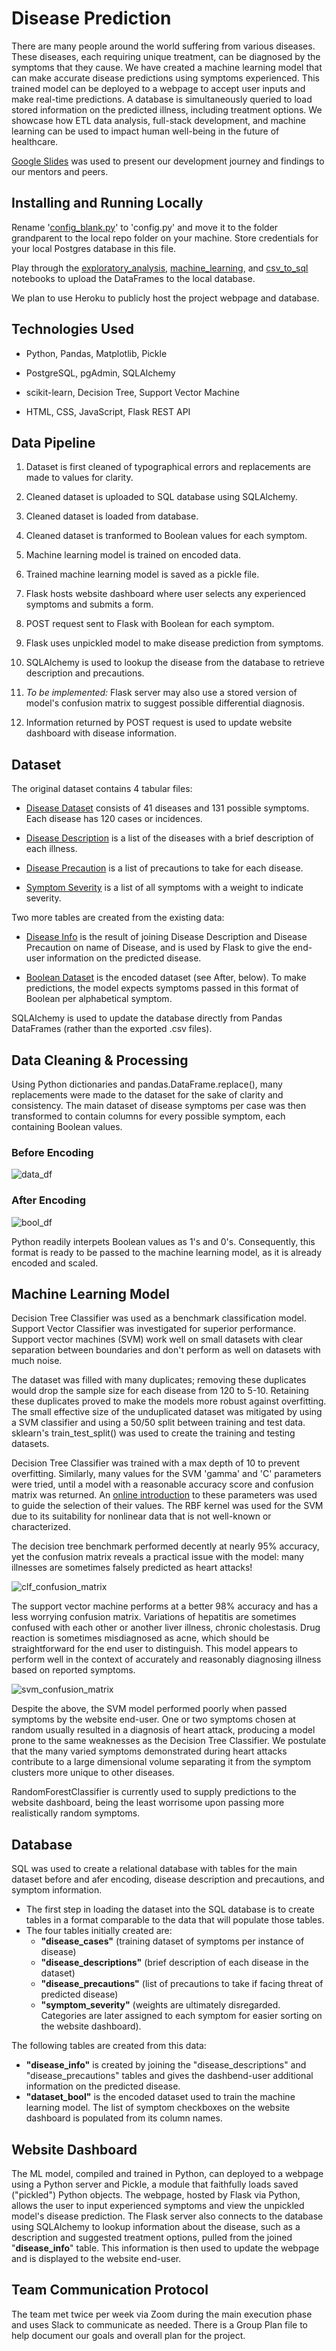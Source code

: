 # Disease Prediction

There are many people around the world suffering from various diseases. These diseases, each requiring unique treatment, can be diagnosed by the symptoms that they cause. We have created a machine learning model that can make accurate disease predictions using symptoms experienced. This trained model can be deployed to a webpage to accept user inputs and make real-time predictions. A database is simultaneously queried to load stored information on the predicted illness, including treatment options. We showcase how ETL data analysis, full-stack development, and machine learning can be used to impact human well-being in the future of healthcare.

[Google Slides](https://docs.google.com/presentation/d/17sEjf6EPZSJ9EY5Vl9RA3tWl3OAGQc6XCYFe-FfR_w0/edit?usp=sharing) was used to present our development journey and findings to our mentors and peers.

## Installing and Running Locally

Rename '[config_blank.py](config_blank.py)' to 'config.py' and move it to the folder grandparent to the local repo folder on your machine. Store credentials for your local Postgres database in this file.

Play through the [exploratory_analysis](exploratory.ipynb), [machine_learning](machine_learning.ipynb), and [csv_to_sql](csv_to_sql.ipynb) notebooks to upload the DataFrames to the local database.

We plan to use Heroku to publicly host the project webpage and database.

## Technologies Used

* Python, Pandas, Matplotlib, Pickle

* PostgreSQL, pgAdmin, SQLAlchemy

* scikit-learn, Decision Tree, Support Vector Machine

* HTML, CSS, JavaScript, Flask REST API

<!-- * Publicly hosted using Heroku Dynos and Heroku Postgres -->

## Data Pipeline

<!-- This section should stay written in the present tense. -->

1. Dataset is first cleaned of typographical errors and replacements are made to values for clarity.

2. Cleaned dataset is uploaded to SQL database using SQLAlchemy.

3. Cleaned dataset is loaded from database.

4. Cleaned dataset is tranformed to Boolean values for each symptom.

5. Machine learning model is trained on encoded data.

6. Trained machine learning model is saved as a pickle file.

7. Flask hosts website dashboard where user selects any experienced symptoms and submits a form.

8. POST request sent to Flask with Boolean for each symptom.

<!-- In this context, the absence of a parameter is equivalent to it being False -->

9. Flask uses unpickled model to make disease prediction from symptoms.

10. SQLAlchemy is used to lookup the disease from the database to retrieve description and precautions.

11. _To be implemented:_ Flask server may also use a stored version of model's confusion matrix to suggest possible differential diagnosis.

12. Information returned by POST request is used to update website dashboard with disease information.

## Dataset

The original dataset contains 4 tabular files:

* [Disease Dataset](./Data/Cleaned/dataset_clean.csv) consists of 41 diseases and 131 possible symptoms. Each disease has 120 cases or incidences.

* [Disease Description](./Data/Cleaned/disease_description_clean.csv) is a list of the diseases with a brief description of each illness.

* [Disease Precaution](./Data/Cleaned/disease_precaution_clean.csv) is a list of precautions to take for each disease.

* [Symptom Severity](./Data/Cleaned/symptom_severity_clean.csv) is a list of all symptoms with a weight to indicate severity.

Two more tables are created from the existing data:

* [Disease Info](./Data/Cleaned/disease_info.csv) is the result of joining Disease Description and Disease Precaution on name of Disease, and is used by Flask to give the end-user information on the predicted disease.

* [Boolean Dataset](./Data/Cleaned/dataset_bool.csv) is the encoded dataset (see After, below). To make predictions, the model expects symptoms passed in this format of Boolean per alphabetical symptom.

SQLAlchemy is used to update the database directly from Pandas DataFrames (rather than the exported .csv files).

## Data Cleaning & Processing

Using Python dictionaries and pandas.DataFrame.replace(), many replacements were made to the dataset for the sake of clarity and consistency. The main dataset of disease symptoms per case was then transformed to contain columns for every possible symptom, each containing Boolean values.

### **Before Encoding**
![data_df](./Images/data_df.png)

### **After Encoding**
![bool_df](./Images/bool_df.png)

Python readily interpets Boolean values as 1's and 0's. Consequently, this format is ready to be passed to the machine learning model, as it is already encoded and scaled.

## Machine Learning Model

Decision Tree Classifier was used as a benchmark classification model. Support Vector Classifier was investigated for superior performance. Support vector machines (SVM) work well on small datasets with clear separation between boundaries and don't perform as well on datasets with much noise.

The dataset was filled with many duplicates; removing these duplicates would drop the sample size for each disease from 120 to 5-10. Retaining these duplicates proved to make the models more robust against overfitting. The small effective size of the unduplicated dataset was mitigated by using a SVM classifier and using a 50/50 split between training and test data. sklearn's train_test_split() was used to create the training and testing datasets.

Decision Tree Classifier was trained with a max depth of 10 to prevent overfitting. Similarly, many values for the SVM 'gamma' and 'C' parameters were tried, until a model with a reasonable accuracy score and confusion matrix was returned. An [online introduction](https://vitalflux.com/svm-rbf-kernel-parameters-code-sample/) to these parameters was used to guide the selection of their values. The RBF kernel was used for the SVM due to its suitability for nonlinear data that is not well-known or characterized.

The decision tree benchmark performed decently at nearly 95% accuracy, yet the confusion matrix reveals a practical issue with the model: many illnesses are sometimes falsely predicted as heart attacks!

![clf_confusion_matrix](/Images/clf_confusion_matrix.png)

The support vector machine performs at a better 98% accuracy and has a less worrying confusion matrix. Variations of hepatitis are sometimes confused with each other or another liver illness, chronic cholestasis. Drug reaction is sometimes misdiagnosed as acne, which should be straightforward for the end user to distinguish. This model appears to perform well in the context of accurately and reasonably diagnosing illness based on reported symptoms.

![svm_confusion_matrix](/Images/svm_confusion_matrix.png)

Despite the above, the SVM model performed poorly when passed symptoms by the website end-user. One or two symptoms chosen at random usually resulted in a diagnosis of heart attack, producing a model prone to the same weaknesses as the Decision Tree Classifier. We postulate that the many varied symptoms demonstrated during heart attacks contribute to a large dimensional volume separating it from the symptom clusters more unique to other diseases.

RandomForestClassifier is currently used to supply predictions to the website dashboard, being the least worrisome upon passing more realistically random symptoms.

## Database

SQL was used to create a relational database with tables for the main dataset before and afer encoding, disease description and precautions, and symptom information.

* The first step in loading the dataset into the SQL database is to create tables in a format comparable to the data that will populate those tables.
* The four tables initially created are:
  - **"disease_cases"** (training dataset of symptoms per instance of disease) 
  - **"disease_descriptions"** (brief description of each disease in the dataset)
  - **"disease_precautions"** (list of precautions to take if facing threat of predicted disease)
  - **"symptom_severity"** (weights are ultimately disregarded. Categories are later assigned to each symptom for easier sorting on the website dashboard).

The following tables are created from this data:
* **"disease_info"** is created by joining the "disease_descriptions" and "disease_precautions" tables and gives the dashbend-user additional information on the predicted disease.
* **"dataset_bool"** is the encoded dataset used to train the machine learning model. The list of symptom checkboxes on the website dashboard is populated from its column names.

## Website Dashboard
The ML model, compiled and trained in Python, can deployed to a webpage using a Python server and Pickle, a module that faithfully loads saved ("pickled") Python objects. The webpage, hosted by Flask via Python, allows the user to input experienced symptoms and view the unpickled model's disease prediction. The Flask server also connects to the database using SQLAlchemy to lookup information about the disease, such as a description and suggested treatment options, pulled from the joined "**disease_info**" table. This information is then used to update the webpage and is displayed to the website end-user.

## Team Communication Protocol
The team met twice per week via Zoom during the main execution phase and uses Slack to communicate as needed. There is a Group Plan file to help document our goals and overall plan for the project.